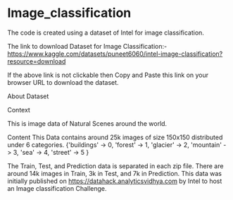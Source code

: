 # Image_classification

The code is created using a dataset of Intel for image classification.

The link to download Dataset for Image Classification:-
https://www.kaggle.com/datasets/puneet6060/intel-image-classification?resource=download

If the above link is not clickable then Copy and Paste this link on your browser URL to download the dataset.

About Dataset

Context

This is image data of Natural Scenes around the world.

Content
This Data contains around 25k images of size 150x150 distributed under 6 categories.
{'buildings' -> 0,
'forest' -> 1,
'glacier' -> 2,
'mountain' -> 3,
'sea' -> 4,
'street' -> 5 }

The Train, Test, and Prediction data is separated in each zip file. 
There are around 14k images in Train, 3k in Test, and 7k in Prediction.
This data was initially published on https://datahack.analyticsvidhya.com by Intel to host an Image classification Challenge.
